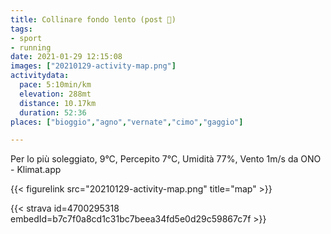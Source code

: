 ```yaml
---
title: Collinare fondo lento (post 💉)
tags:
- sport
- running
date: 2021-01-29 12:15:08
images: ["20210129-activity-map.png"]
activitydata:
  pace: 5:10min/km
  elevation: 288mt
  distance: 10.17km
  duration: 52:36
places: ["bioggio","agno","vernate","cimo","gaggio"]

---
```


Per lo più soleggiato, 9°C, Percepito 7°C, Umidità 77%, Vento 1m/s da ONO - Klimat.app

<!--more-->



{{< figurelink src="20210129-activity-map.png" title="map" >}}


{{< strava id=4700295318 embedId=b7c7f0a8cd1c31bc7beea34fd5e0d29c59867c7f >}}
